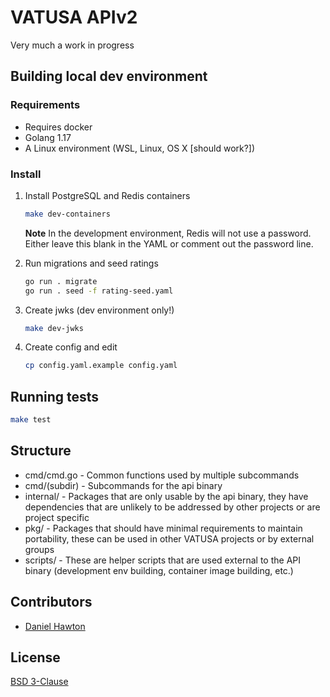 # VATUSA APIv2

Very much a work in progress

## Building local dev environment

### Requirements

- Requires docker
- Golang 1.17
- A Linux environment (WSL, Linux, OS X [should work?])

### Install

1. Install PostgreSQL and Redis containers

    ```bash
    make dev-containers
    ```

    **Note** In the development environment, Redis will not use a password. Either leave this blank in the YAML or comment out the password line.

2. Run migrations and seed ratings

    ```bash
    go run . migrate
    go run . seed -f rating-seed.yaml
    ```

3. Create jwks (dev environment only!)

    ```bash
    make dev-jwks
    ```

4. Create config and edit

    ```bash
    cp config.yaml.example config.yaml
    ```

## Running tests

```bash
make test
```

## Structure

- cmd/cmd.go - Common functions used by multiple subcommands
- cmd/(subdir) - Subcommands for the api binary
- internal/ - Packages that are only usable by the api binary, they have dependencies that are unlikely to be addressed by other projects or are project specific
- pkg/ - Packages that should have minimal requirements to maintain portability, these can be used in other VATUSA projects or by external groups
- scripts/ - These are helper scripts that are used external to the API binary (development env building, container image building, etc.)

## Contributors

- [Daniel Hawton](https://github.com/dhawton)

## License

[BSD 3-Clause](LICENSE)